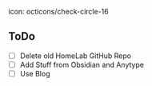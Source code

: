 icon: octicons/check-circle-16
## ToDo

- [ ] Delete old HomeLab GitHub Repo
- [ ] Add Stuff from Obsidian and Anytype
- [ ] Use Blog
